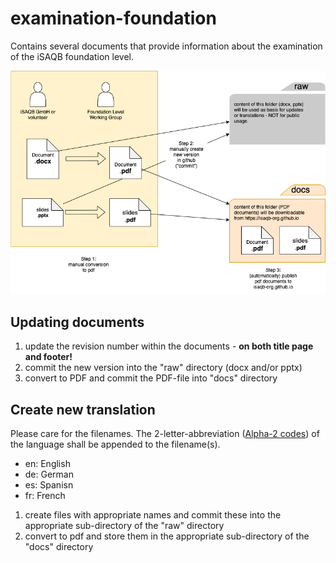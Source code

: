 # examination-foundation
Contains several documents that provide information about the examination of the iSAQB foundation level.

![](explanation-diagram.png)

## Updating documents

1. update the revision number within the documents - **on both title page and footer!**
1. commit the new version into the "raw" directory (docx and/or pptx)
2. convert to PDF and commit the PDF-file into "docs" directory

## Create new translation

Please care for the filenames. The 2-letter-abbreviation ([Alpha-2 codes](https://www.iban.com/country-codes)) of the language shall be appended to the filename(s).

- en: English
- de: German
- es: Spanisn
- fr: French

1. create files with appropriate names and commit these into the appropriate sub-directory of the "raw" directory
2. convert to pdf and store them in the appropriate sub-directory of the "docs" directory
